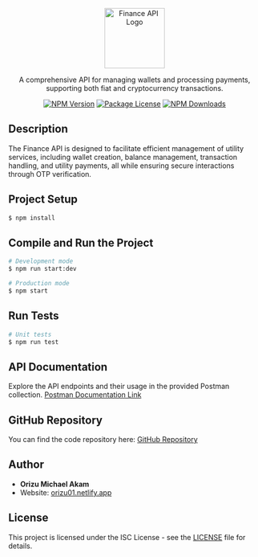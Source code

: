 

<p align="center">
  <a href="https://github.com/Structurezz/Finance-api" target="blank"><img src="YOUR_LOGO_URL" width="120" alt="Finance API Logo" /></a>
</p>

<p align="center">
  A comprehensive API for managing wallets and processing payments, supporting both fiat and cryptocurrency transactions.
</p>

<p align="center">
  <a href="https://www.npmjs.com/package/finance-api" target="_blank"><img src="https://img.shields.io/npm/v/finance-api.svg" alt="NPM Version" /></a>
  <a href="https://www.npmjs.com/package/finance-api" target="_blank"><img src="https://img.shields.io/npm/l/finance-api.svg" alt="Package License" /></a>
  <a href="https://www.npmjs.com/package/finance-api" target="_blank"><img src="https://img.shields.io/npm/dm/finance-api.svg" alt="NPM Downloads" /></a>
</p>

## Description

The Finance API is designed to facilitate efficient management of utility services, including wallet creation, balance management, transaction handling, and utility payments, all while ensuring secure interactions through OTP verification.

## Project Setup

```bash
$ npm install
```

## Compile and Run the Project

```bash
# Development mode
$ npm run start:dev

# Production mode
$ npm start
```

## Run Tests

```bash
# Unit tests
$ npm run test
```

## API Documentation

Explore the API endpoints and their usage in the provided Postman collection. [Postman Documentation Link](YOUR_POSTMAN_LINK)

## GitHub Repository

You can find the code repository here: [GitHub Repository](https://github.com/Structurezz/Finance-api)

## Author

- **Orizu Michael Akam**
- Website: [orizu01.netlify.app](https://orizu01.netlify.app)

## License

This project is licensed under the ISC License - see the [LICENSE](LICENSE) file for details.
```

